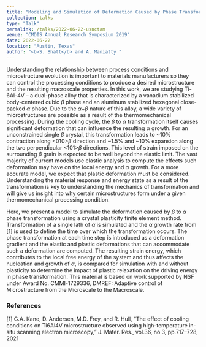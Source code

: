 ```yaml
---
title: "Modeling and Simulation of Deformation Caused by Phase Transformation from _β_ to _α_ in Ti-6Al-4V during Processing"
collection: talks
type: "Talk"
permalink: /talks/2022-06-22-usnctam
venue: "CMDIS Annual Research Symposium 2019"
date: 2022-06-22
location: "Austin, Texas"
author: "<b>S. Bhatt</b> and A. Maniatty "
---
```


Understanding the relationship between process conditions and microstructure evolution is important to materials manufacturers so they can control the processing conditions to produce a desired microstructure and the resulting macroscale properties. In this work, we are studying Ti-6Al-4V – a dual-phase alloy that is characterized by a vanadium stabilized body-centered cubic _β_ phase and an aluminum stabilized hexagonal close-packed _α_ phase. Due to the _α_+_β_ nature of this alloy, a wide variety of microstructures are possible as a result of the thermomechanical processing. During the cooling cycle, the _β_ to _α_ transformation itself causes significant deformation that can influence the resulting _α_ growth. For an unconstrained single _β_ crystal, this transformation leads to ~10% contraction along <010>_β_ direction and ~1.5% and ~10% expansion along the two perpendicular <101>_β_ directions. This level of strain imposed on the surrounding _β_ grain is expected to be
well beyond the elastic limit. The vast majority of current models use elastic analysis to compute the effects such deformation may have on the local energy and _α_ growth. For a more accurate model, we expect that plastic deformation must be considered. Understanding the material response and energy state as a result of the transformation is key to understanding the mechanics of transformation and will give us insight into why certain microstructures form under a given thermomechanical processing condition. 

Here, we present a model to simulate the deformation caused by _β_ to _α_ phase transformation using a crystal plasticity finite element method. Transformation of a single lath of _α_ is simulated and the _α_ growth rate from [1] is used to define the time over which the transformation occurs. The phase transformation at each time step is introduced as a deformation gradient and the elastic and plastic deformations that can accommodate such a deformation are computed. The resulting strain energy, which contributes to the local free energy of the system and thus affects the nucleation and growth of _α_, is compared for simulation with and without plasticity to determine the impact of plastic relaxation on the driving energy in phase transformation. This material is based on work supported by NSF under Award No. CMMI-1729336, DMREF: Adaptive control of Microstructure from the Microscale to the Macroscale.

### References
[1] G.A. Kane, D. Andersen, M.D. Frey, and R. Hull, “The effect of cooling conditions on Ti6Al4V microstructure
observed using high-temperature in-situ scanning electron microscopy,” J. Mater. Res., vol.36, no.3, pp.717–728,
2021